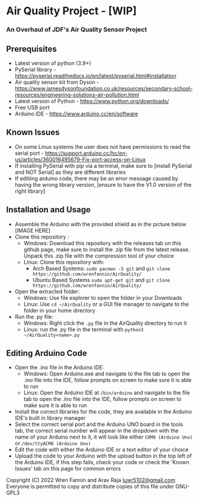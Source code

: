 # Air Quality Project - [WIP]
### An Overhaul of JDF's Air Quality Sensor Project
## Prerequisites
 - Latest version of python (3.9+)
 - PySerial library - https://pyserial.readthedocs.io/en/latest/pyserial.html#installation
 - Air quality sensor kit from Dyson - https://www.jamesdysonfoundation.co.uk/resources/secondary-school-resources/engineering-solutions-air-pollution.html
 - Latest version of Python - https://www.python.org/downloads/
 - Free USB port 
 - Arduino IDE - https://www.arduino.cc/en/software
## Known Issues
 - On some Linux systems the user does not have permissions to read the serial port - https://support.arduino.cc/hc/en-us/articles/360016495679-Fix-port-access-on-Linux
 - If installing PySerial with pip via a terminal, make sure to [install PySerial and NOT Serial] as they are different libraries
 - If editiing arduino code, there may be an error message caused by having the wrong library version, [ensure to have the V1.0 version of the right library]

## Installation and Usage
 - Assemble the Arduino with the provided shield as in the picture below [IMAGE HERE]
 - Clone this repository :
     - Windows: Download this repository with the releases tab on this github page, make sure to install the .zip file from the latest release. Unpack this .zip file with the compression tool of your choice
     - Linux: Clone this repository with:
         - Arch Based Systems: `sudo pacman -S git` and `git clone https://github.com/wrenfannin/AirQuality/`
         - Ubuntu Based Systems `sudo apt-get git` and `git clone https://github.com/wrenfannin/AirQuality/`
 - Open the extracted folder:
     - Windows: Use file explorer to open the folder in your Downloads
     - Linux: Use `cd ~/AirQuality` or a GUI file manager to navigate to the folder in your home directory
 - Run the .py file:
     - Windows: Right click the `.py` file in the AirQuality directory to run it
     - Linux: run the .py file in the terminal with `python3 ~/AirQuality<name>.py`
     
 ## Editing Arduino Code
 - Open the .ino file in the Arduino IDE:
     - Windows: Open Arduino.exe and navigate to the file tab to open the .ino file into the IDE, follow prompts on screen to make sure it is able to run
     - Linux: Open the Arduino IDE at `/bin/arduino` and navigate to the file tab to open the .ino file into the IDE, follow prompts on screen to make sure it is able to run
 - Install the correct libraries for the code, they are available in the Arduino IDE's built in library manager
 - Select the correct serial port and the Arduino UNO board in the tools tab, the correct serial number will appear in the dropdown with the name of your Arduino next to it, it will look like either `COM9 (Arduino Uno)` or `/dev/ttyACM0 (Arduino Uno)`
 - Edit the code with either the Arduino IDE or a text editor of your choice
 - Upload the code to your Arduino with the upload button in the top left of the Arduino IDE, if this step fails, check your code or check the 'Known Issues' tab on this page for common errors
 

Copyright (C) 2022 Wren Fannin and Arav Raja <luwr5102@gmail.com> 
Everyone is permitted to copy and distribute copies of this file under GNU-GPL3
